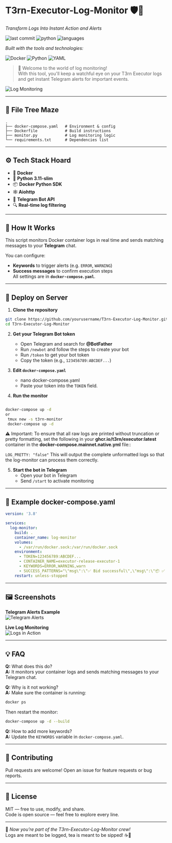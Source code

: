 # **T3rn-Executor-Log-Monitor** 🛡️📜


*Transform Logs Into Instant Action and Alerts*

![last commit](https://img.shields.io/badge/last%20commit-today-blue)
![python](https://img.shields.io/badge/python-100.0%25-blue)
![languages](https://img.shields.io/badge/languages-1-blue)

*Built with the tools and technologies:*

![Docker](https://img.shields.io/badge/Docker-2496ED?logo=docker&logoColor=white)
![Python](https://img.shields.io/badge/Python-3776AB?logo=python&logoColor=white)
![YAML](https://img.shields.io/badge/YAML-cb171e?logo=yaml&logoColor=white)

> 🚀 Welcome to the world of log monitoring!  
> With this tool, you'll keep a watchful eye on your T3rn Executor logs and get instant Telegram alerts for important events.  

![Log Monitoring](https://imgur.com/zAwzJfS.png)

---

## **📂 File Tree Maze**

```
.
├── docker-compose.yaml   # Environment & config
├── Dockerfile            # Build instructions
├── monitor.py            # Log monitoring logic
└── requirements.txt      # Dependencies list
```

---

## **⚙️ Tech Stack Hoard**

- 🐳 **Docker**
- 🐍 **Python 3.11-slim**
- 📦 **Docker Python SDK**
- 🕸 **Aiohttp**
- 📡 **Telegram Bot API**
- 🔍 **Real-time log filtering**

---

## **📖 How It Works**
This script monitors Docker container logs in real time and sends matching messages to your **Telegram** chat.  

You can configure:
- **Keywords** to trigger alerts (e.g. `ERROR`, `WARNING`)
- **Success messages** to confirm execution steps  
All settings are in **`docker-compose.yaml`**.

---

## **🚀 Deploy on Server**

1. **Clone the repository**  
```bash
git clone https://github.com/yourusername/T3rn-Executor-Log-Monitor.git
cd T3rn-Executor-Log-Monitor
```

2. **Get your Telegram Bot token**  
   - Open Telegram and search for **@BotFather**  
   - Run `/newbot` and follow the steps to create your bot  
   - Run `/token` to get your bot token  
   - Copy the token (e.g., `123456789:ABCDEF...`)

3. **Edit `docker-compose.yaml`**  
    - nano docker-compose.yaml
   - Paste your token into the `TOKEN` field.

4. **Run the monitor**  
```bash

docker-compose up -d
or 
 tmux new -s t3rn-monitor
 docker-compose up -d
```
⚠️ Important:
To ensure that all raw logs are printed without truncation or pretty formatting, set the following in your **ghcr.io/t3rn/executor:latest**   container in the     **docker-compose.mainnet.native.yml**   file::

```LOG_PRETTY: "false"```
This will output the complete unformatted logs so that the log-monitor can process them correctly.

5. **Start the bot in Telegram**  
   - Open your bot in Telegram  
   - Send `/start` to activate monitoring

---

## **🔧 Example docker-compose.yaml**
```yaml
version: '3.8'

services:
  log-monitor:
    build: .
    container_name: log-monitor
    volumes:
      - /var/run/docker.sock:/var/run/docker.sock
    environment:
      - TOKEN=123456789:ABCDEF...
      - CONTAINER_NAME=executor-release-executor-1
      - KEYWORDS=ERROR,WARNING,warn
      - SUCCESS_PATTERNS="\"msg\":\"✅ Bid successful\",\"msg\":\"📦️ ✅ Tx batch item successful.\""
    restart: unless-stopped
```

---

## **🖼️ Screenshots**

**Telegram Alerts Example**  
![Telegram Alerts](https://imgur.com/mnkoQXW.png)

**Live Log Monitoring**  
![Logs in Action](https://imgur.com/jxNnFQh.png)

---

## **💡 FAQ**

**Q:** What does this do?  
**A:** It monitors your container logs and sends matching messages to your Telegram chat.  

**Q:** Why is it not working?  
**A:** Make sure the container is running:  
```bash
docker ps
```
Then restart the monitor:  
```bash
docker-compose up -d --build
```

**Q:** How to add more keywords?  
**A:** Update the `KEYWORDS` variable in `docker-compose.yaml`.

---

## **🤝 Contributing**
Pull requests are welcome! Open an issue for feature requests or bug reports.

---

## **📜 License**
MIT — free to use, modify, and share.  
Code is open source — feel free to explore every line.

---

💬 *Now you’re part of the T3rn-Executor-Log-Monitor crew!*  
Logs are meant to be logged, tea is meant to be sipped! ☕🐍  
